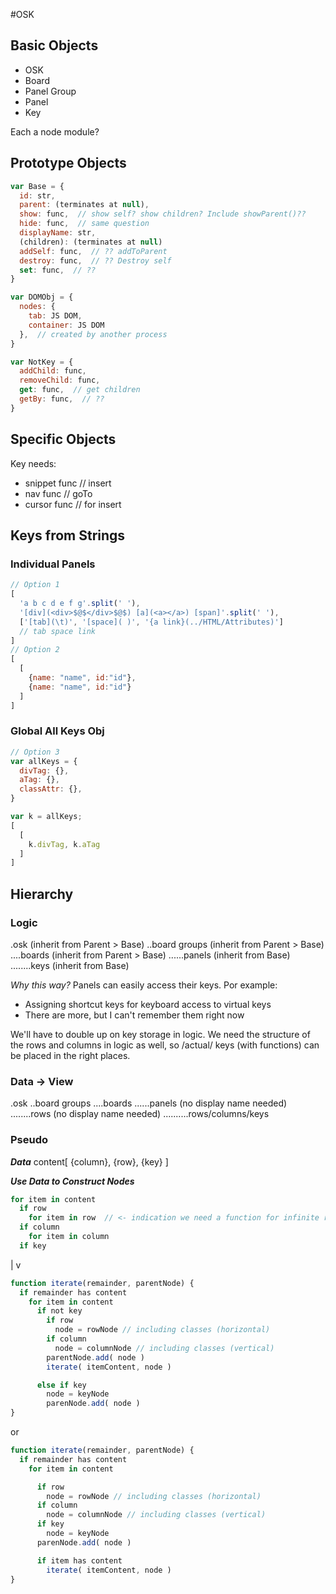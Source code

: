 #OSK

## Basic Objects
- OSK
- Board
- Panel Group
- Panel
- Key

Each a node module?

## Prototype Objects
``` js
var Base = {
  id: str,
  parent: (terminates at null),
  show: func,  // show self? show children? Include showParent()??
  hide: func,  // same question
  displayName: str,
  (children): (terminates at null)
  addSelf: func,  // ?? addToParent
  destroy: func,  // ?? Destroy self
  set: func,  // ??
}

var DOMObj = {
  nodes: {
    tab: JS DOM,
    container: JS DOM
  },  // created by another process
}

var NotKey = {
  addChild: func,
  removeChild: func,
  get: func,  // get children
  getBy: func,  // ??
}
```

## Specific Objects
Key needs:
- snippet func  // insert
- nav func  // goTo
- cursor func  // for insert

## Keys from Strings
### Individual Panels
``` js
// Option 1
[
  'a b c d e f g'.split(' '),
  '[div](<div>$@$</div>$@$) [a](<a></a>) [span]'.split(' '),
  ['[tab](\t)', '[space]( )', '{a link}(../HTML/Attributes)']
  // tab space link
]
// Option 2
[
  [
    {name: "name", id:"id"},
    {name: "name", id:"id"}
  ]
]
```

### Global All Keys Obj
``` js
// Option 3
var allKeys = {
  divTag: {},
  aTag: {},
  classAttr: {},
}

var k = allKeys;
[
  [
    k.divTag, k.aTag
  ]
]
```

## Hierarchy

### Logic
.osk (inherit from Parent > Base)
..board groups (inherit from Parent > Base)
....boards (inherit from Parent > Base)
......panels (inherit from Base)
........keys (inherit from Base)

_Why this way?_ Panels can easily access their keys. Por example:
- Assigning shortcut keys for keyboard access to virtual keys
- There are more, but I can't remember them right now

We'll have to double up on key storage in logic. We need the structure of the rows and columns in logic as well, so /actual/ keys (with functions) can be placed in the right places.

### Data -> View
.osk
..board groups
....boards
......panels (no display name needed)
........rows (no display name needed)
..........rows/columns/keys

### Pseudo
***Data***
content[
{column}, {row}, {key}
]

***Use Data to Construct Nodes***
``` js
for item in content
  if row
    for item in row  // <- indication we need a function for infinite recursion possibilities
  if column
    for item in column
  if key
```

|
v

``` js
function iterate(remainder, parentNode) {
  if remainder has content
    for item in content
      if not key
        if row
          node = rowNode // including classes (horizontal)
        if column
          node = columnNode // including classes (vertical)
        parentNode.add( node )
        iterate( itemContent, node )

      else if key
        node = keyNode
        parenNode.add( node )
}
```

or

``` js
function iterate(remainder, parentNode) {
  if remainder has content
    for item in content

      if row
        node = rowNode // including classes (horizontal)
      if column
        node = columnNode // including classes (vertical)
      if key
        node = keyNode
      parenNode.add( node )

      if item has content
        iterate( itemContent, node )
}
```
